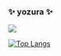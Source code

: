 ### ✨ yozura ✨

<a href="https://iwaslion.tistory.com" target="_blank"><img src="https://img.shields.io/badge/BLOG-000000?style=plastic&logo=Tistory&logoColor=white"/></a><br>

[![Top Langs](https://github-readme-stats.vercel.app/api/top-langs/?username=yozura&layout=compact)](https://github.com/yozura/github-readme-stats)
